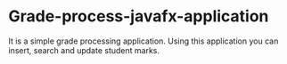 # Grade-process-javafx-application

It is a simple grade processing application. Using this application you can insert, search and update student marks.
